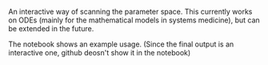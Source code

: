 An interactive way of scanning the parameter space. This currently works on ODEs (mainly for the mathematical models in systems medicine), but can be extended in the future.

The notebook shows an example usage. (Since the final output is an interactive one, github deosn't show it in the notebook)
